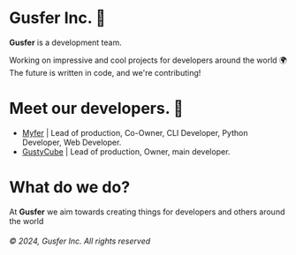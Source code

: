 # Gusfer Inc. 🚀

**Gusfer** is a development team.

Working on impressive and cool projects for developers around the world 🌍
The future is written in code, and we're contributing!

# Meet our developers. 👋

* [Myfer](https://github.com/myferr/) | Lead of production, Co-Owner, CLI Developer, Python Developer, Web Developer.
* [GustyCube](https://github.com/GustyCube/) | Lead of production, Owner, main developer.

# What do we do?

At **Gusfer** we aim towards creating things for developers and others around the world


###### ©️ 2024, Gusfer Inc. All rights reserved
